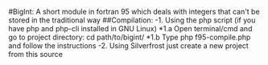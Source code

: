 #BigInt: A short module in fortran 95 which deals with integers that can't be stored in the traditional way
##Compilation:
-1. Using the php script (if you have php and php-cli installed in GNU Linux)
*1.a Open terminal/cmd and go to project directory: cd path/to/bigint/
*1.b Type php f95-compile.php and follow the instructions
-2. Using Silverfrost just create a new project from this source
